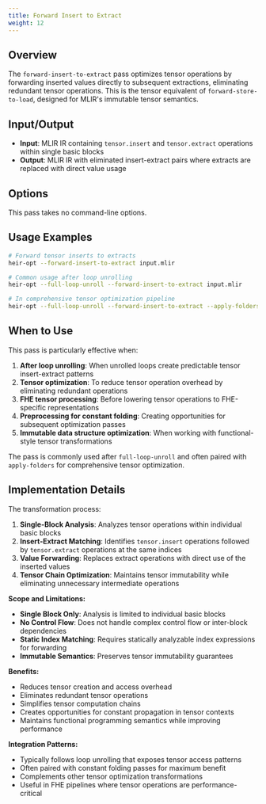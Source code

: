 ```yaml
---
title: Forward Insert to Extract
weight: 12
---
```


## Overview

The `forward-insert-to-extract` pass optimizes tensor operations by forwarding
inserted values directly to subsequent extractions, eliminating redundant tensor
operations. This is the tensor equivalent of `forward-store-to-load`, designed
for MLIR's immutable tensor semantics.

## Input/Output

- **Input**: MLIR IR containing `tensor.insert` and `tensor.extract` operations
  within single basic blocks
- **Output**: MLIR IR with eliminated insert-extract pairs where extracts are
  replaced with direct value usage

## Options

This pass takes no command-line options.

## Usage Examples

```bash
# Forward tensor inserts to extracts
heir-opt --forward-insert-to-extract input.mlir

# Common usage after loop unrolling
heir-opt --full-loop-unroll --forward-insert-to-extract input.mlir

# In comprehensive tensor optimization pipeline
heir-opt --full-loop-unroll --forward-insert-to-extract --apply-folders input.mlir
```

## When to Use

This pass is particularly effective when:

1. **After loop unrolling**: When unrolled loops create predictable tensor
   insert-extract patterns
1. **Tensor optimization**: To reduce tensor operation overhead by eliminating
   redundant operations
1. **FHE tensor processing**: Before lowering tensor operations to FHE-specific
   representations
1. **Preprocessing for constant folding**: Creating opportunities for subsequent
   optimization passes
1. **Immutable data structure optimization**: When working with functional-style
   tensor transformations

The pass is commonly used after `full-loop-unroll` and often paired with
`apply-folders` for comprehensive tensor optimization.

## Implementation Details

The transformation process:

1. **Single-Block Analysis**: Analyzes tensor operations within individual basic
   blocks
1. **Insert-Extract Matching**: Identifies `tensor.insert` operations followed
   by `tensor.extract` operations at the same indices
1. **Value Forwarding**: Replaces extract operations with direct use of the
   inserted values
1. **Tensor Chain Optimization**: Maintains tensor immutability while
   eliminating unnecessary intermediate operations

**Scope and Limitations:**

- **Single Block Only**: Analysis is limited to individual basic blocks
- **No Control Flow**: Does not handle complex control flow or inter-block
  dependencies
- **Static Index Matching**: Requires statically analyzable index expressions
  for forwarding
- **Immutable Semantics**: Preserves tensor immutability guarantees

**Benefits:**

- Reduces tensor creation and access overhead
- Eliminates redundant tensor operations
- Simplifies tensor computation chains
- Creates opportunities for constant propagation in tensor contexts
- Maintains functional programming semantics while improving performance

**Integration Patterns:**

- Typically follows loop unrolling that exposes tensor access patterns
- Often paired with constant folding passes for maximum benefit
- Complements other tensor optimization transformations
- Useful in FHE pipelines where tensor operations are performance-critical

